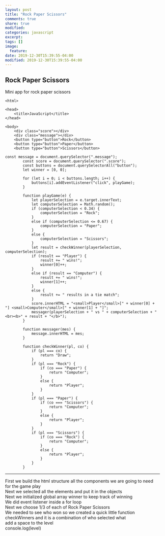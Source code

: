 ```yaml
---
layout: post
title: "Rock Paper Scissors"
comments: true
share: true
modified:
categories: javascript
excerpt:
tags: []
image:
  feature:
date: 2019-12-30T15:39:55-04:00
modified: 2019-12-30T15:39:55-04:00
---
```


## Rock Paper Scissors


Mini app for rock paper scissors

~~~
<html>

<head>
    <title>JavaScript</title>
</head>

<body>
    <div class="score"></div>
    <div class="message"></div>
    <button type="button">Rock</button>
    <button type="button">Paper</button>
    <button type="button">Scissors</button>
~~~

~~~
const message = document.querySelector(".message");
        const score = document.querySelector(".score");
        const buttons = document.querySelectorAll("button");
        let winner = [0, 0];

        for (let i = 0; i < buttons.length; i++) {
            buttons[i].addEventListener("click", playGame);
        }

        function playGame(e) {
            let playerSelection = e.target.innerText;
            let computerSelection = Math.random();
            if (computerSelection < 0.34) {
                computerSelection = "Rock";
            }
            else if (computerSelection <= 0.67) {
                computerSelection = "Paper";
            }
            else {
                computerSelection = "Scissors";
            }
            let result = checkWinner(playerSelection, computerSelection);
            if (result == "Player") {
                result += " wins!";
                winner[0]++;
            }
            else if (result == "Computer") {
                result += " wins!";
                winner[1]++;
            }
            else {
                result += " results in a tie match";
            }
            score.innerHTML = "<small>Player</small>[" + winner[0] + "] <small>Computer</small>[" + winner[1] + "]";
            messager(playerSelection + " vs " + computerSelection + "<br><b>" + result + "</b>");
        }

        function messager(mes) {
            message.innerHTML = mes;
        }

        function checkWinner(pl, co) {
            if (pl === co) {
                return "Draw";
            }
            if (pl === "Rock") {
                if (co === "Paper") {
                    return "Computer";
                }
                else {
                    return "Player";
                }
            }
            if (pl === "Paper") {
                if (co === "Scissors") {
                    return "Computer";
                }
                else {
                    return "Player";
                }
            }
            if (pl === "Scissors") {
                if (co === "Rock") {
                    return "Computer";
                }
                else {
                    return "Player";
                }
            }
        }
~~~
___

First we build the html structure all the components we are going to need for the game play<br>
Next we selected all the elements and put it in the objects<br>
Next we initialized global array winner to keep track of winning<br>
We did event listener inside a for loop<br>
Next we choose 1/3 of each of Rock Paper Scissors <br>
We needed to see who won so we created a quick little function checkWinners and it is a combination of who selected what <br>
add a space to the level<br> 
console.log(level)<br>
